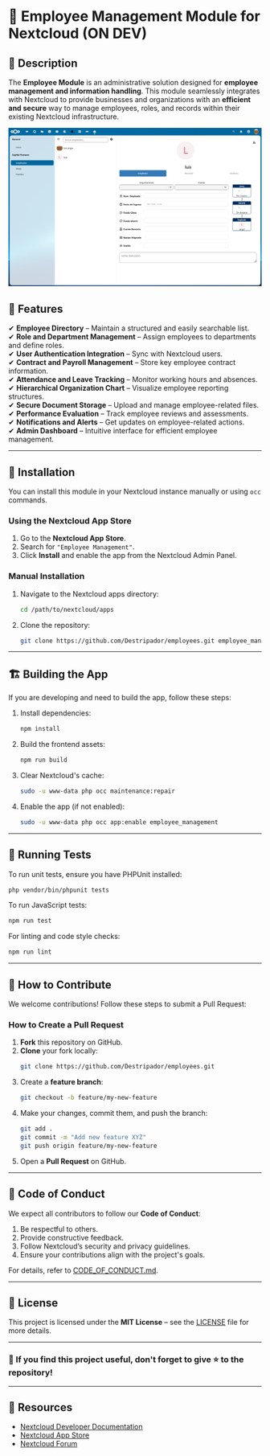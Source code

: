 # 🚀 Employee Management Module for Nextcloud (ON DEV)

## 📌 Description

The **Employee Module** is an administrative solution designed for **employee management and information handling**. This module seamlessly integrates with Nextcloud to provide businesses and organizations with an **efficient and secure** way to manage employees, roles, and records within their existing Nextcloud infrastructure.



![alt text](https://raw.githubusercontent.com/Destripador/employees/refs/heads/main/img/image1.png)


## 🎯 Features

✔ **Employee Directory** – Maintain a structured and easily searchable list.  
✔ **Role and Department Management** – Assign employees to departments and define roles.  
✔ **User Authentication Integration** – Sync with Nextcloud users.  
✔ **Contract and Payroll Management** – Store key employee contract information.  
✔ **Attendance and Leave Tracking** – Monitor working hours and absences.  
✔ **Hierarchical Organization Chart** – Visualize employee reporting structures.  
✔ **Secure Document Storage** – Upload and manage employee-related files.  
✔ **Performance Evaluation** – Track employee reviews and assessments.  
✔ **Notifications and Alerts** – Get updates on employee-related actions.  
✔ **Admin Dashboard** – Intuitive interface for efficient employee management.  

---

## 📂 Installation

You can install this module in your Nextcloud instance manually or using `occ` commands.

### **Using the Nextcloud App Store**
1. Go to the **Nextcloud App Store**.
2. Search for `"Employee Management"`.
3. Click **Install** and enable the app from the Nextcloud Admin Panel.

### **Manual Installation**
1. Navigate to the Nextcloud apps directory:
   ```sh
   cd /path/to/nextcloud/apps
   ```
2. Clone the repository:
   ```sh
   git clone https://github.com/Destripador/employees.git employee_management
   ```

---

## 🏗 Building the App

If you are developing and need to build the app, follow these steps:

1. Install dependencies:
   ```sh
   npm install
   ```
2. Build the frontend assets:
   ```sh
   npm run build
   ```
3. Clear Nextcloud's cache:
   ```sh
   sudo -u www-data php occ maintenance:repair
   ```
4. Enable the app (if not enabled):
   ```sh
   sudo -u www-data php occ app:enable employee_management
   ```

---

## 🧪 Running Tests

To run unit tests, ensure you have PHPUnit installed:

```sh
php vendor/bin/phpunit tests
```

To run JavaScript tests:

```sh
npm run test
```

For linting and code style checks:

```sh
npm run lint
```

---

## 🤝 How to Contribute

We welcome contributions! Follow these steps to submit a Pull Request:

### **How to Create a Pull Request**
1. **Fork** this repository on GitHub.
2. **Clone** your fork locally:
   ```sh
   git clone https://github.com/Destripador/employees.git
   ```
3. Create a **feature branch**:
   ```sh
   git checkout -b feature/my-new-feature
   ```
4. Make your changes, commit them, and push the branch:
   ```sh
   git add .
   git commit -m "Add new feature XYZ"
   git push origin feature/my-new-feature
   ```
5. Open a **Pull Request** on GitHub.

---

## 🌟 Code of Conduct

We expect all contributors to follow our **Code of Conduct**:

1. Be respectful to others.
2. Provide constructive feedback.
3. Follow Nextcloud’s security and privacy guidelines.
4. Ensure your contributions align with the project's goals.

For details, refer to [CODE_OF_CONDUCT.md](CODE_OF_CONDUCT.md).

---

## 📄 License

This project is licensed under the **MIT License** – see the [LICENSE](LICENSE) file for more details.

---

### 🌟 If you find this project useful, don't forget to give ⭐ to the repository!

---

## 🔗 Resources
- [Nextcloud Developer Documentation](https://nextcloud.com/developer/)
- [Nextcloud App Store](https://apps.nextcloud.com/)
- [Nextcloud Forum](https://help.nextcloud.com/)

